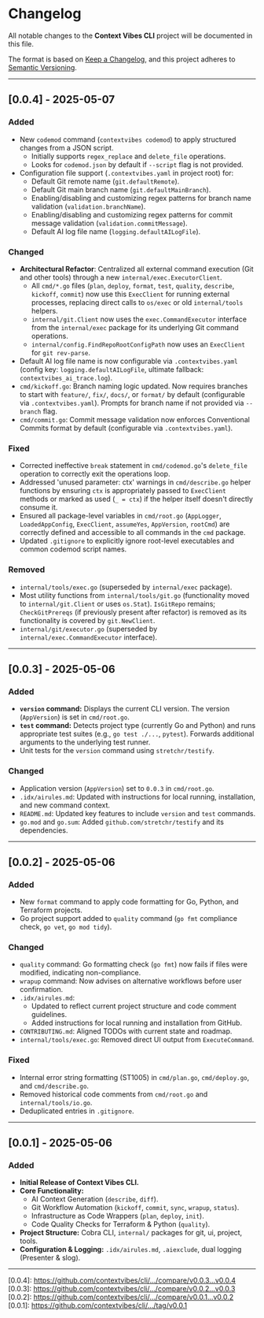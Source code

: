 # Changelog

All notable changes to the **Context Vibes CLI** project will be documented in this file.

The format is based on [Keep a Changelog](https://keepachangelog.com/en/1.0.0/),
and this project adheres to [Semantic Versioning](https://semver.org/spec/v2.0.0.html).

---

## [0.0.4] - 2025-05-07

### Added

*   New `codemod` command (`contextvibes codemod`) to apply structured changes from a JSON script.
    *   Initially supports `regex_replace` and `delete_file` operations.
    *   Looks for `codemod.json` by default if `--script` flag is not provided.
*   Configuration file support (`.contextvibes.yaml` in project root) for:
    *   Default Git remote name (`git.defaultRemote`).
    *   Default Git main branch name (`git.defaultMainBranch`).
    *   Enabling/disabling and customizing regex patterns for branch name validation (`validation.branchName`).
    *   Enabling/disabling and customizing regex patterns for commit message validation (`validation.commitMessage`).
    *   Default AI log file name (`logging.defaultAILogFile`).

### Changed

*   **Architectural Refactor**: Centralized all external command execution (Git and other tools) through a new `internal/exec.ExecutorClient`.
    *   All `cmd/*.go` files (`plan`, `deploy`, `format`, `test`, `quality`, `describe`, `kickoff`, `commit`) now use this `ExecClient` for running external processes, replacing direct calls to `os/exec` or old `internal/tools` helpers.
    *   `internal/git.Client` now uses the `exec.CommandExecutor` interface from the `internal/exec` package for its underlying Git command operations.
    *   `internal/config.FindRepoRootConfigPath` now uses an `ExecClient` for `git rev-parse`.
*   Default AI log file name is now configurable via `.contextvibes.yaml` (config key: `logging.defaultAILogFile`, ultimate fallback: `contextvibes_ai_trace.log`).
*   `cmd/kickoff.go`: Branch naming logic updated. Now requires branches to start with `feature/`, `fix/`, `docs/`, or `format/` by default (configurable via `.contextvibes.yaml`). Prompts for branch name if not provided via `--branch` flag.
*   `cmd/commit.go`: Commit message validation now enforces Conventional Commits format by default (configurable via `.contextvibes.yaml`).

### Fixed

*   Corrected ineffective `break` statement in `cmd/codemod.go`'s `delete_file` operation to correctly exit the operations loop.
*   Addressed 'unused parameter: ctx' warnings in `cmd/describe.go` helper functions by ensuring `ctx` is appropriately passed to `ExecClient` methods or marked as used (`_ = ctx`) if the helper itself doesn't directly consume it.
*   Ensured all package-level variables in `cmd/root.go` (`AppLogger`, `LoadedAppConfig`, `ExecClient`, `assumeYes`, `AppVersion`, `rootCmd`) are correctly defined and accessible to all commands in the `cmd` package.
*   Updated `.gitignore` to explicitly ignore root-level executables and common codemod script names.

### Removed

*   `internal/tools/exec.go` (superseded by `internal/exec` package).
*   Most utility functions from `internal/tools/git.go` (functionality moved to `internal/git.Client` or uses `os.Stat`). `IsGitRepo` remains; `CheckGitPrereqs` (if previously present after refactor) is removed as its functionality is covered by `git.NewClient`.
*   `internal/git/executor.go` (superseded by `internal/exec.CommandExecutor` interface).

---

## [0.0.3] - 2025-05-06

### Added

*   **`version` command:** Displays the current CLI version. The version (`AppVersion`) is set in `cmd/root.go`.
*   **`test` command:** Detects project type (currently Go and Python) and runs appropriate test suites (e.g., `go test ./...`, `pytest`). Forwards additional arguments to the underlying test runner.
*   Unit tests for the `version` command using `stretchr/testify`.

### Changed

*   Application version (`AppVersion`) set to `0.0.3` in `cmd/root.go`.
*   `.idx/airules.md`: Updated with instructions for local running, installation, and new command context.
*   `README.md`: Updated key features to include `version` and `test` commands.
*   `go.mod` and `go.sum`: Added `github.com/stretchr/testify` and its dependencies.

---

## [0.0.2] - 2025-05-06

### Added

*   New `format` command to apply code formatting for Go, Python, and Terraform projects.
*   Go project support added to `quality` command (`go fmt` compliance check, `go vet`, `go mod tidy`).

### Changed

*   `quality` command: Go formatting check (`go fmt`) now fails if files were modified, indicating non-compliance.
*   `wrapup` command: Now advises on alternative workflows before user confirmation.
*   `.idx/airules.md`:
    *   Updated to reflect current project structure and code comment guidelines.
    *   Added instructions for local running and installation from GitHub.
*   `CONTRIBUTING.md`: Aligned TODOs with current state and roadmap.
*   `internal/tools/exec.go`: Removed direct UI output from `ExecuteCommand`.

### Fixed

*   Internal error string formatting (ST1005) in `cmd/plan.go`, `cmd/deploy.go`, and `cmd/describe.go`.
*   Removed historical code comments from `cmd/root.go` and `internal/tools/io.go`.
*   Deduplicated entries in `.gitignore`.

---

## [0.0.1] - 2025-05-06

### Added

*   **Initial Release of Context Vibes CLI.**
*   **Core Functionality:**
    *   AI Context Generation (`describe`, `diff`).
    *   Git Workflow Automation (`kickoff`, `commit`, `sync`, `wrapup`, `status`).
    *   Infrastructure as Code Wrappers (`plan`, `deploy`, `init`).
    *   Code Quality Checks for Terraform & Python (`quality`).
*   **Project Structure:** Cobra CLI, `internal/` packages for git, ui, project, tools.
*   **Configuration & Logging:** `.idx/airules.md`, `.aiexclude`, dual logging (Presenter & slog).

---

<!--
Link Definitions - Add the new one when tagging
-->
[0.0.4]: https://github.com/contextvibes/cli/.../compare/v0.0.3...v0.0.4 <!-- Adjust URL and tags WHEN YOU TAG -->
[0.0.3]: https://github.com/contextvibes/cli/.../compare/v0.0.2...v0.0.3
[0.0.2]: https://github.com/contextvibes/cli/.../compare/v0.0.1...v0.0.2
[0.0.1]: https://github.com/contextvibes/cli/.../tag/v0.0.1